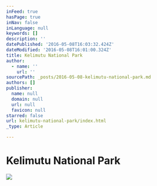 ```yaml
---
inFeed: true
hasPage: true
inNav: false
inLanguage: null
keywords: []
description: ''
datePublished: '2016-05-08T16:03:32.424Z'
dateModified: '2016-05-08T16:01:00.324Z'
title: Kelimutu National Park
author:
  - name: ''
    url: ''
sourcePath: _posts/2016-05-08-kelimutu-national-park.md
authors: []
publisher:
  name: null
  domain: null
  url: null
  favicon: null
starred: false
url: kelimutu-national-park/index.html
_type: Article

---
```

# Kelimutu National Park
![](https://s3-us-west-2.amazonaws.com/the-grid-img/p/fe0e6ddc26247c138eaefbd0aa74a8641f3af8e9.jpg)